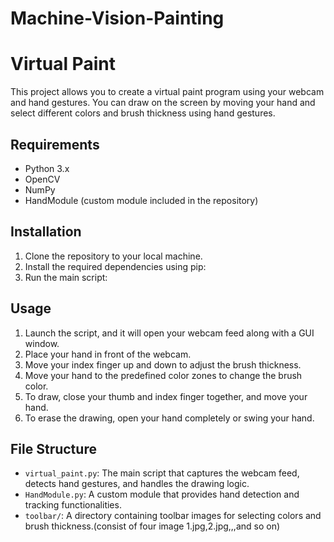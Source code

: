 # Machine-Vision-Painting
# Virtual Paint

This project allows you to create a virtual paint program using your webcam and hand gestures. You can draw on the screen by moving your hand and select different colors and brush thickness using hand gestures.

## Requirements
- Python 3.x
- OpenCV
- NumPy
- HandModule (custom module included in the repository)

## Installation
1. Clone the repository to your local machine.
2. Install the required dependencies using pip:
3. Run the main script:

## Usage
1. Launch the script, and it will open your webcam feed along with a GUI window.
2. Place your hand in front of the webcam.
3. Move your index finger up and down to adjust the brush thickness.
4. Move your hand to the predefined color zones to change the brush color.
5. To draw, close your thumb and index finger together, and move your hand.
6. To erase the drawing, open your hand completely or swing your hand.

## File Structure
- `virtual_paint.py`: The main script that captures the webcam feed, detects hand gestures, and handles the drawing logic.
- `HandModule.py`: A custom module that provides hand detection and tracking functionalities.
- `toolbar/`: A directory containing toolbar images for selecting colors and brush thickness.(consist of four image 1.jpg,2.jpg,,,and so on)



